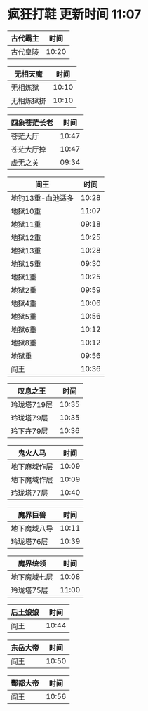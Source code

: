 # 疯狂打鞋 更新时间 11:07

| 古代霸主   | 时间    |
|--------|-------|
| 古代皇陵 | 10:20 |

| 无相天魔   | 时间    |
|--------|-------|
| 无相炼狱 | 10:10 |
| 无相炼狱挤 | 10:10 |

| 四象苍茫长老   | 时间    |
|--------|-------|
| 苍茫大厅 | 10:47 |
| 苍茫大厅掉 | 10:47 |
| 虚无之关 | 09:34 |

| 间王   | 时间    |
|--------|-------|
| 地钓13重-血池适多 | 10:28 |
| 地狱10重 | 11:07 |
| 地狱11重 | 09:18 |
| 地狱12重 | 10:25 |
| 地狱13重 | 10:28 |
| 地狱15重 | 09:30 |
| 地狱1重 | 10:25 |
| 地狱2重 | 09:59 |
| 地狱4重 | 10:06 |
| 地狱5重 | 10:56 |
| 地狱6重 | 10:12 |
| 地狱8重 | 10:12 |
| 地狱重 | 09:56 |
| 阎王 | 10:36 |

| 叹息之王   | 时间    |
|--------|-------|
| 玲珑塔719层 | 10:35 |
| 玲珑塔79层 | 10:35 |
| 玲下卉79层 | 10:36 |

| 鬼火人马   | 时间    |
|--------|-------|
| 地下麻域作层 | 10:09 |
| 地下魔域作层 | 10:09 |
| 玲珑塔77层 | 10:40 |

| 魔界巨兽   | 时间    |
|--------|-------|
| 地下魔域八导 | 10:11 |
| 玲珑塔76层 | 10:39 |

| 魔界统领   | 时间    |
|--------|-------|
| 地下魔域七层 | 10:08 |
| 玲珑塔75层 | 11:00 |

| 后土娘娘   | 时间    |
|--------|-------|
| 阎王 | 10:44 |

| 东岳大帝   | 时间    |
|--------|-------|
| 阎王 | 10:50 |

| 酆都大帝   | 时间    |
|--------|-------|
| 阎王 | 10:56 |